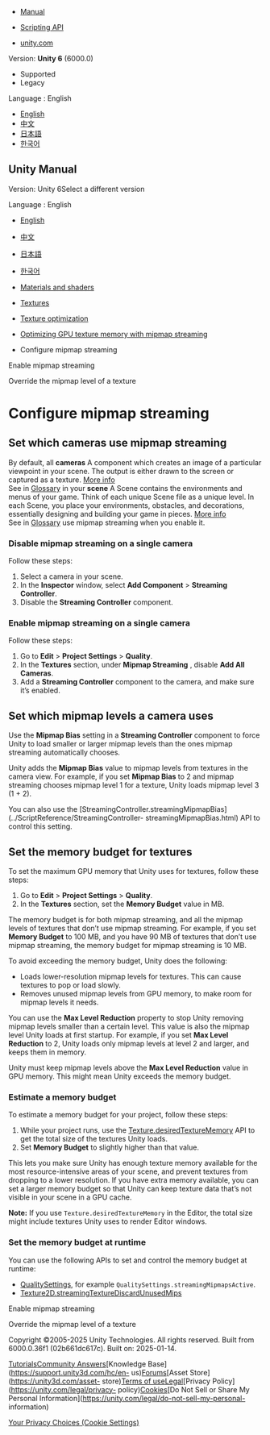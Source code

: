 [](https://docs.unity3d.com)

  * [Manual](../Manual/index.html)
  * [Scripting API](../ScriptReference/index.html)

  * [unity.com](https://unity.com/)

Version: **Unity 6** (6000.0)

  * Supported
  * Legacy

Language : English

  * [English](/Manual/TextureStreaming-configure.html)
  * [中文](/cn/current/Manual/TextureStreaming-configure.html)
  * [日本語](/ja/current/Manual/TextureStreaming-configure.html)
  * [한국어](/kr/current/Manual/TextureStreaming-configure.html)

[](https://docs.unity3d.com)

## Unity Manual

Version: Unity 6Select a different version

Language : English

  * [English](/Manual/TextureStreaming-configure.html)
  * [中文](/cn/current/Manual/TextureStreaming-configure.html)
  * [日本語](/ja/current/Manual/TextureStreaming-configure.html)
  * [한국어](/kr/current/Manual/TextureStreaming-configure.html)

  * [Materials and shaders](materials-and-shaders.html)
  * [Textures](Textures-landing.html)
  * [Texture optimization](TextureLoading.html)
  * [Optimizing GPU texture memory with mipmap streaming](TextureStreaming.html)
  * Configure mipmap streaming 

[](TextureStreaming-use.html)

Enable mipmap streaming

[](TextureStreaming-override-mipmap-level.html)

Override the mipmap level of a texture

# Configure mipmap streaming

## Set which cameras use mipmap streaming

By default, all **cameras** A component which creates an image of a particular
viewpoint in your scene. The output is either drawn to the screen or captured
as a texture. [More info](CamerasOverview.html)  
See in [Glossary](Glossary.html#Camera) in your **scene** A Scene contains the
environments and menus of your game. Think of each unique Scene file as a
unique level. In each Scene, you place your environments, obstacles, and
decorations, essentially designing and building your game in pieces. [More
info](CreatingScenes.html)  
See in [Glossary](Glossary.html#Scene) use mipmap streaming when you enable
it.

### Disable mipmap streaming on a single camera

Follow these steps:

  1. Select a camera in your scene.
  2. In the **Inspector** window, select **Add Component** > **Streaming Controller**.
  3. Disable the **Streaming Controller** component.

### Enable mipmap streaming on a single camera

Follow these steps:

  1. Go to **Edit** > **Project Settings** > **Quality**.
  2. In the **Textures** section, under **Mipmap Streaming** , disable **Add All Cameras**.
  3. Add a **Streaming Controller** component to the camera, and make sure it’s enabled.

## Set which mipmap levels a camera uses

Use the **Mipmap Bias** setting in a **Streaming Controller** component to
force Unity to load smaller or larger mipmap levels than the ones mipmap
streaming automatically chooses.

Unity adds the **Mipmap Bias** value to mipmap levels from textures in the
camera view. For example, if you set **Mipmap Bias** to 2 and mipmap streaming
chooses mipmap level 1 for a texture, Unity loads mipmap level 3 (1 + 2).

You can also use the
[StreamingController.streamingMipmapBias](../ScriptReference/StreamingController-
streamingMipmapBias.html) API to control this setting.

## Set the memory budget for textures

To set the maximum GPU memory that Unity uses for textures, follow these
steps:

  1. Go to **Edit** > **Project Settings** > **Quality**.
  2. In the **Textures** section, set the **Memory Budget** value in MB.

The memory budget is for both mipmap streaming, and all the mipmap levels of
textures that don’t use mipmap streaming. For example, if you set **Memory
Budget** to 100 MB, and you have 90 MB of textures that don’t use mipmap
streaming, the memory budget for mipmap streaming is 10 MB.

To avoid exceeding the memory budget, Unity does the following:

  * Loads lower-resolution mipmap levels for textures. This can cause textures to pop or load slowly.
  * Removes unused mipmap levels from GPU memory, to make room for mipmap levels it needs.

You can use the **Max Level Reduction** property to stop Unity removing mipmap
levels smaller than a certain level. This value is also the mipmap level Unity
loads at first startup. For example, if you set **Max Level Reduction** to 2,
Unity loads only mipmap levels at level 2 and larger, and keeps them in
memory.

Unity must keep mipmap levels above the **Max Level Reduction** value in GPU
memory. This might mean Unity exceeds the memory budget.

### Estimate a memory budget

To estimate a memory budget for your project, follow these steps:

  1. While your project runs, use the [Texture.desiredTextureMemory](../ScriptReference/Texture-desiredTextureMemory.html) API to get the total size of the textures Unity loads.
  2. Set **Memory Budget** to slightly higher than that value.

This lets you make sure Unity has enough texture memory available for the most
resource-intensive areas of your scene, and prevent textures from dropping to
a lower resolution. If you have extra memory available, you can set a larger
memory budget so that Unity can keep texture data that’s not visible in your
scene in a GPU cache.

**Note:** If you use `Texture.desiredTextureMemory` in the Editor, the total
size might include textures Unity uses to render Editor windows.

### Set the memory budget at runtime

You can use the following APIs to set and control the memory budget at
runtime:

  * [QualitySettings](../ScriptReference/QualitySettings.html), for example `QualitySettings.streamingMipmapsActive`.
  * [Texture2D.streamingTextureDiscardUnusedMips](../ScriptReference/Texture-streamingTextureDiscardUnusedMips.html)

[](TextureStreaming-use.html)

Enable mipmap streaming

[](TextureStreaming-override-mipmap-level.html)

Override the mipmap level of a texture

Copyright ©2005-2025 Unity Technologies. All rights reserved. Built from
6000.0.36f1 (02b661dc617c). Built on: 2025-01-14.

[Tutorials](https://learn.unity.com/)[Community
Answers](https://answers.unity3d.com)[Knowledge
Base](https://support.unity3d.com/hc/en-
us)[Forums](https://forum.unity3d.com)[Asset Store](https://unity3d.com/asset-
store)[Terms of
use](https://docs.unity3d.com/Manual/TermsOfUse.html)[Legal](https://unity.com/legal)[Privacy
Policy](https://unity.com/legal/privacy-
policy)[Cookies](https://unity.com/legal/cookie-policy)[Do Not Sell or Share
My Personal Information](https://unity.com/legal/do-not-sell-my-personal-
information)

[Your Privacy Choices (Cookie Settings)](javascript:void\(0\);)

